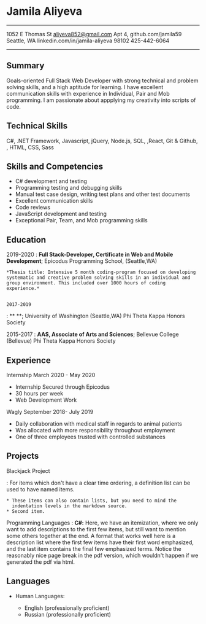 Jamila Aliyeva
============

-------------------     ----------------------------
1052 E Thomas St               aliyeva852@gmail.com
Apt 4,                           github.com/jamila59
Seattle, WA                      linkedin.com/in/jamila-aliyeva
98102                            425-442-6064
-------------------     ----------------------------

Summary
--------

Goals-oriented Full Stack Web Developer with strong technical and problem solving skills, and a high aptitude for learning. I have excellent communication skills with experience in Individual, Pair and Mob programming. I am passionate about appplying my creativity into scripts of code.

Technical Skills
-----------------

C#, .NET Framework, Javascript, jQuery, Node.js, SQL, ,React, Git & Github, , HTML, CSS, Sass


Skills and Competencies
------------------------
* C# development and testing
* Programming testing and debugging skills
* Manual test case design, writing test plans and other test documents
* Excellent communication skills
* Code reviews
* JavaScript development and testing
* Exceptional Pair, Team, and Mob programming skills 

Education
---------

2019-2020
:   **Full Stack-Developer, Certificate in Web and Mobile Development**; Epicodus Programming School, (Seattle,WA)

    *Thesis title: Intensive 5 month coding-program focused on developing systematic and creative problem solving skills in an individual and group environment. This included over 1000 hours of coding experience.*


    2017-2019
:   ** **; University of Washington (Seattle,WA)
    Phi Theta Kappa Honors Society



2015-2017
:   **AAS, Associate of Arts and Sciences**; Bellevue College (Bellevue)
    Phi Theta Kappa Honors Society


Experience
----------

Internship March 2020 - May 2020

* Internship Secured through Epicodus
* 30 hours per week
* Web Development Work

Wagly September 2018- July 2019

* Daily collaboration with medical staff in regards to animal patients
* Was allocated with more responsibility throughout employment
* One of three employees trusted with controlled substances

Projects
--------------------

Blackjack Project 

:   For items which don't have a clear time ordering, a definition
    list can be used to have named items.

    * These items can also contain lists, but you need to mind the
      indentation levels in the markdown source.
    * Second item.


Programming Languages
:   **C#:** Here, we have an itemization, where we only want
    to add descriptions to the first few items, but still want to
    mention some others together at the end. A format that works well
    here is a description list where the first few items have their
    first word emphasized, and the last item contains the final few
    emphasized terms. Notice the reasonably nice page break in the pdf
    version, which wouldn't happen if we generated the pdf via html.


[ref]: https://github.com/githubuser/jamila59

Languages 
----------------------------------------

* Human Languages:

     * English (professionally proficient)
     * Russian (professionally proficient)


